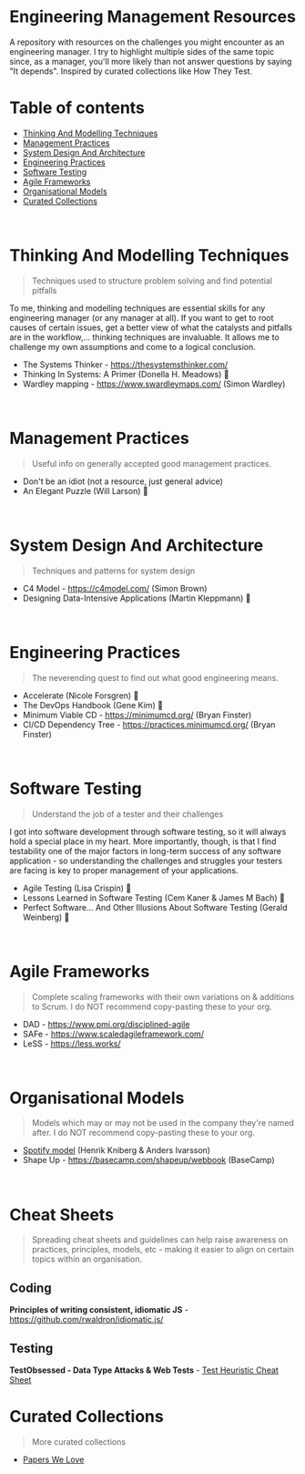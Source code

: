 # Engineering Management Resources
A repository with resources on the challenges you might encounter as an engineering manager. I try to highlight multiple sides of the same topic since, as a manager, you'll more likely than not answer questions by saying "It depends". Inspired by curated collections like How They Test.
<br>

# Table of contents
- [Thinking And Modelling Techniques](#thinking-and-modelling-techniques)
- [Management Practices](#management-practices)
- [System Design And Architecture](#system-design-and-architecture)
- [Engineering Practices](#engineering-practices)
- [Software Testing](#software-testing)
- [Agile Frameworks](#agile-frameworks)
- [Organisational Models](#organisational-models)
- [Curated Collections](#curated-collections)
<br>

# Thinking And Modelling Techniques
> Techniques used to structure problem solving and find potential pitfalls

To me, thinking and modelling techniques are essential skills for any engineering manager (or any manager at all). If you want to get to root causes of certain issues, get a better view of what the catalysts and pitfalls are in the workflow,... thinking techniques are invaluable. It allows me to challenge my own assumptions and come to a logical conclusion.

- The Systems Thinker - https://thesystemsthinker.com/
- Thinking In Systems: A Primer (Donella H. Meadows) 📘 
- Wardley mapping - https://www.swardleymaps.com/ (Simon Wardley)
<br>


# Management Practices
> Useful info on generally accepted good management practices.

- Don't be an idiot (not a resource, just general advice)
- An Elegant Puzzle (Will Larson) 📘
<br>

# System Design And Architecture
> Techniques and patterns for system design

- C4 Model - https://c4model.com/ (Simon Brown)
- Designing Data-Intensive Applications (Martin Kleppmann) 📘
<br>

# Engineering Practices
> The neverending quest to find out what good engineering means.

- Accelerate (Nicole Forsgren) 📘
- The DevOps Handbook (Gene Kim) 📘
- Minimum Viable CD - https://minimumcd.org/ (Bryan Finster) 
- CI/CD Dependency Tree - https://practices.minimumcd.org/ (Bryan Finster)
<br>

# Software Testing
> Understand the job of a tester and their challenges

I got into software development through software testing, so it will always hold a special place in my heart. More importantly, though, is that I find testability one of the major factors in long-term success of any software application - so understanding the challenges and struggles your testers are facing is key to proper management of your applications.


- Agile Testing (Lisa Crispin) 📘
- Lessons Learned in Software Testing (Cem Kaner & James M Bach) 📘
- Perfect Software... And Other Illusions About Software Testing (Gerald Weinberg) 📘
<br>

# Agile Frameworks
> Complete scaling frameworks with their own variations on & additions to Scrum. I do NOT recommend copy-pasting these to your org.

- DAD  - https://www.pmi.org/disciplined-agile
- SAFe - https://www.scaledagileframework.com/
- LeSS - https://less.works/
<br>

# Organisational Models
> Models which may or may not be used in the company they're named after. I do NOT recommend copy-pasting these to your org. 

- [Spotify model](files/SpotifyScaling.pdf) (Henrik Kniberg & Anders Ivarsson)
- Shape Up - https://basecamp.com/shapeup/webbook (BaseCamp)
<br>

# Cheat Sheets
> Spreading cheat sheets and guidelines can help raise awareness on practices, principles, models, etc - making it easier to align on certain topics within an organisation.  

## Coding
**Principles of writing consistent, idiomatic JS** - https://github.com/rwaldron/idiomatic.js/

## Testing
**TestObsessed - Data Type Attacks & Web Tests** - [Test Heuristic Cheat Sheet](https://testobsessed.com/wp-content/uploads/2011/04/testheuristicscheatsheetv1.pdf)

# Curated Collections
> More curated collections

- [Papers We Love](https://github.com/papers-we-love/papers-we-love)


 
